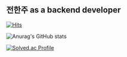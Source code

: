 ## 전한주 as a backend developer

[![Hits](https://hits.seeyoufarm.com/api/count/incr/badge.svg?url=https%3A%2F%2Fgithub.com%2Fhanjucoding%2F&count_bg=%23FF0000&title_bg=%23000000&icon=java.svg&icon_color=%23FF0000&title=try-catch&edge_flat=false)](https://hits.seeyoufarm.com)

![Anurag's GitHub stats](https://github-readme-stats.vercel.app/api?username=hanjucoding&show_icons=true&theme=dark)


[![Solved.ac Profile](http://mazassumnida.wtf/api/v2/generate_badge?boj=tnytanic)](https://solved.ac/tnytanic/)




